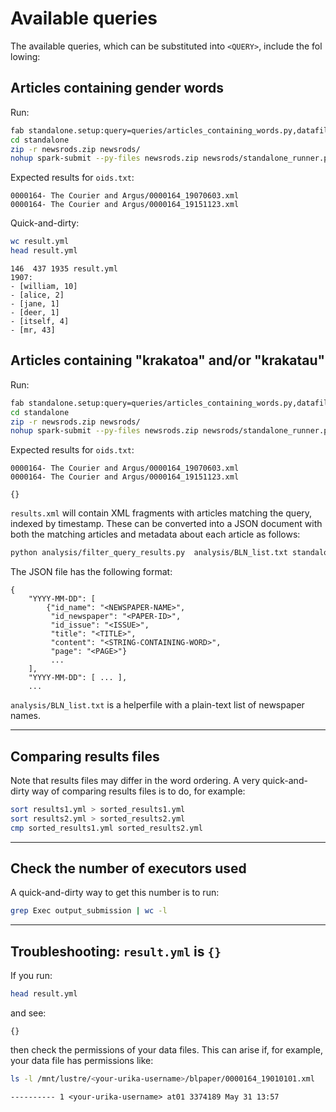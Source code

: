 # Available queries

The available queries, which can be substituted into `<QUERY>`, include the fol
lowing:

## Articles containing gender words

Run:

```bash
fab standalone.setup:query=queries/articles_containing_words.py,datafile=query_args/interesting_gender_words.txt
cd standalone
zip -r newsrods.zip newsrods/
nohup spark-submit --py-files newsrods.zip newsrods/standalone_runner.py 144 > output_submission &
```

Expected results for `oids.txt`:

```
0000164- The Courier and Argus/0000164_19070603.xml
0000164- The Courier and Argus/0000164_19151123.xml
```

Quick-and-dirty:

```bash
wc result.yml
head result.yml
```
```
146  437 1935 result.yml
1907:
- [william, 10]
- [alice, 2]
- [jane, 1]
- [deer, 1]
- [itself, 4]
- [mr, 43]
```

## Articles containing "krakatoa" and/or "krakatau"

Run:

```bash
fab standalone.setup:query=queries/articles_containing_words.py,datafile=query_args/interesting_words.txt
cd standalone
zip -r newsrods.zip newsrods/
nohup spark-submit --py-files newsrods.zip newsrods/standalone_runner.py 144 > output_submission &
```

Expected results for `oids.txt`:

```
0000164- The Courier and Argus/0000164_19070603.xml
0000164- The Courier and Argus/0000164_19151123.xml
```

```
{}
```

`results.xml` will contain XML fragments with articles matching the query, indexed by timestamp. These can be converted into a JSON document with both the matching articles and metadata about each article as follows:

```bash
python analysis/filter_query_results.py  analysis/BLN_list.txt standalone/result.yml result.json
```

The JSON file has the following format:

```
{
    "YYYY-MM-DD": [
        {"id_name": "<NEWSPAPER-NAME>",
         "id_newspaper": "<PAPER-ID>",
         "id_issue": "<ISSUE>",
         "title": "<TITLE>",
         "content": "<STRING-CONTAINING-WORD>",
         "page": "<PAGE>"}
         ...
    ],
    "YYYY-MM-DD": [ ... ],
    ...
```

`analysis/BLN_list.txt` is a helperfile with a plain-text list of newspaper names.

---

## Comparing results files

Note that results files may differ in the word ordering. A very quick-and-dirty way of comparing results files is to do, for example:

```bash
sort results1.yml > sorted_results1.yml
sort results2.yml > sorted_results2.yml
cmp sorted_results1.yml sorted_results2.yml
```

---

## Check the number of executors used

A quick-and-dirty way to get this number is to run:

```bash
grep Exec output_submission | wc -l
```

---

## Troubleshooting: `result.yml` is `{}`

If you run:

```bash
head result.yml
```

and see:

```
{}
```

then check the permissions of your data files. This can arise if, for example, your data file has permissions like:

```bash
ls -l /mnt/lustre/<your-urika-username>/blpaper/0000164_19010101.xml
```
```
---------- 1 <your-urika-username> at01 3374189 May 31 13:57
```
